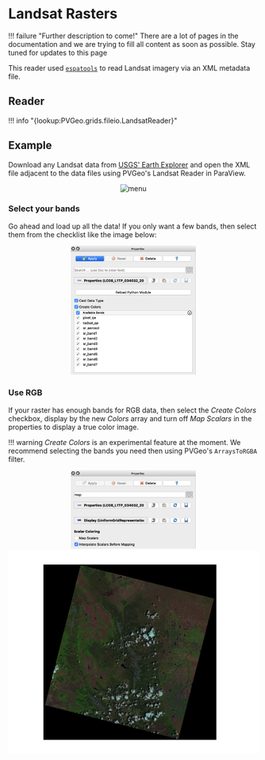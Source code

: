 # Landsat Rasters

!!! failure "Further description to come!"
    There are a lot of pages in the documentation and we are trying to fill all content as soon as possible. Stay tuned for updates to this page

This reader used [`espatools`](https://espatools.readthedocs.io/en/latest/) to read Landsat imagery via an XML metadata file.

## Reader
!!! info "{lookup:PVGeo.grids.fileio.LandsatReader}"


## Example

Download any Landsat data from [USGS' Earth Explorer](https://earthexplorer.usgs.gov) and open the XML file adjacent to the data files using PVGeo's Landsat Reader in ParaView.

<div style="text-align: center;"><img src="docs/examples/grids/images/raster-band3.png" alt="menu"></div>

### Select your bands
Go ahead and load up all the data! If you only want a few bands, then select them from the checklist like the image below:

<div style="text-align: center;"><img src="docs/examples/grids/images/raster-menu.png" alt="menu" width="50%"></div>

### Use RGB

If your raster has enough bands for RGB data, then select the *Create Colors* checkbox, display by the new *Colors* array and turn off *Map Scalars* in the properties to display a true color image.

!!! warning
    *Create Colors* is an experimental feature at the moment. We recommend selecting the bands you need then using PVGeo's `ArraysToRGBA` filter.

<div style="text-align: center;"><img src="docs/examples/grids/images/raster-map-scalars.png" alt="menu" width="50%"></div>

<div style="text-align: center;"><img src="docs/examples/grids/images/raster-RGB.png" alt="menu"></div>
